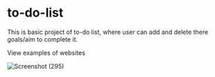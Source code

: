 # to-do-list
This is basic project of to-do list, where user can add and delete there goals/aim to complete it.

View examples of websites

![Screenshot (295)](https://github.com/2019BTECS00022/to-do-list/assets/92231545/2cc60ac7-3a8c-46f4-8c93-02cae788bdd0)




